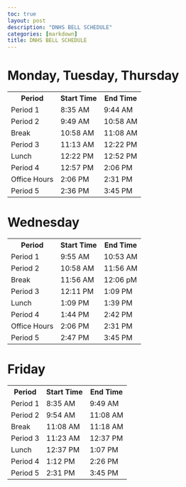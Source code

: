 ```yaml
---
toc: true
layout: post
description: "DNHS BELL SCHEDULE"
categories: [markdown]
title: DNHS BELL SCHEDULE 
---
```

<html>


<h1>Monday, Tuesday, Thursday</h1>
<table>
   <tr>
        <th>Period</th>
        <th>Start Time</th>
        <th>End Time</th>
    </tr>
    <tr>
        <td>Period 1</td>
        <td>8:35 AM</td>
        <td>9:44 AM</td>
    </tr>
    <tr>
        <td>Period 2</td>
        <td>9:49 AM</td>
        <td>10:58 AM</td>
    </tr>
    <tr>
        <td>Break</td>
        <td>10:58 AM</td>
        <td>11:08 AM</td>
    </tr>
    <tr>
        <td>Period 3</td>
        <td>11:13 AM</td>
        <td>12:22 PM</td>
    </tr>
    <tr>
        <td>Lunch</td>
        <td>12:22 PM</td>
        <td>12:52 PM</td>
    </tr>
    <tr>
        <td>Period 4</td>
        <td>12:57 PM</td>
        <td>2:06 PM</td>
    </tr>
    <tr>
        <td>Office Hours </td>
        <td>2:06 PM</td>
        <td>2:31 PM</td>
    </tr>
    <tr>
        <td>Period 5</td>
        <td>2:36 PM</td>
        <td>3:45 PM</td>
    </tr>
</table>

<h1>Wednesday</h1>
<table>
   <tr>
        <th>Period</th>
        <th>Start Time</th>
        <th>End Time</th>
    </tr>
    <tr>
        <td>Period 1</td>
        <td>9:55 AM</td>
        <td>10:53 AM</td>
    </tr>
    <tr>
        <td>Period 2</td>
        <td>10:58 AM</td>
        <td>11:56 AM</td>
    </tr>
    <tr>
        <td>Break</td>
        <td>11:56 AM</td>
        <td>12:06 pM</td>
    </tr>
    <tr>
        <td>Period 3</td>
        <td>12:11 PM</td>
        <td>1:09 PM</td>
    </tr>
    <tr>
        <td>Lunch</td>
        <td>1:09 PM</td>
        <td>1:39 PM</td>
    </tr>
    <tr>
        <td>Period 4</td>
        <td>1:44 PM</td>
        <td>2:42 PM</td>
    </tr>
    <tr>
        <td>Office Hours</td>
        <td>2:06 PM</td>
        <td>2:31 PM</td>
    </tr>
    <tr>
        <td>Period 5</td>
        <td>2:47 PM</td>
        <td>3:45 PM</td>
    </tr>
</table>

<h1>Friday</h1>
<table>
   <tr>
        <th>Period</th>
        <th>Start Time</th>
        <th>End Time</th>
    </tr>
    <tr>
        <td>Period 1</td>
        <td>8:35 AM</td>
        <td>9:49 AM</td>
    </tr>
    <tr>
        <td>Period 2</td>
        <td>9:54 AM</td>
        <td>11:08 AM</td>
    </tr>
    <tr>
        <td>Break</td>
        <td>11:08 AM</td>
        <td>11:18 AM</td>
    </tr>
    <tr>
        <td>Period 3</td>
        <td>11:23 AM</td>
        <td>12:37 PM</td>
    </tr>
    <tr>
        <td>Lunch</td>
        <td>12:37 PM</td>
        <td>1:07 PM</td>
    </tr>
    <tr>
        <td>Period 4</td>
        <td>1:12 PM</td>
        <td>2:26 PM</td>
    </tr>
    <tr>
        <td>Period 5</td>
        <td>2:31 PM</td>
        <td>3:45 PM</td>
    </tr>
</table>

</html>
    